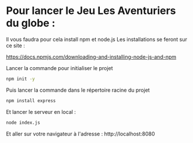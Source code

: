# Pour lancer le Jeu Les Aventuriers du globe :

Il vous faudra pour cela install npm et node.js
Les installations se feront sur ce site : 

https://docs.npmjs.com/downloading-and-installing-node-js-and-npm

Lancer la commande pour initialiser le projet
```bash
npm init -y
```

Puis lancer la commande dans le répertoire racine du projet
```bash
npm install express
```

Et lancer le serveur en local : 
```bash
node index.js
```
Et aller sur votre navigateur à l'adresse : http://localhost:8080
